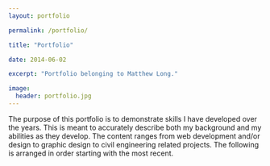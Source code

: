 ```yaml
---
layout: portfolio

permalink: /portfolio/

title: "Portfolio"

date: 2014-06-02

excerpt: "Portfolio belonging to Matthew Long."

image:
  header: portfolio.jpg
---
```


The purpose of this portfolio is to demonstrate skills I have developed over the years. This is meant to accurately describe both my background and my abilities as they develop. The content ranges from web development and/or design to graphic design to civil engineering related projects. The following is arranged in order starting with the most recent.